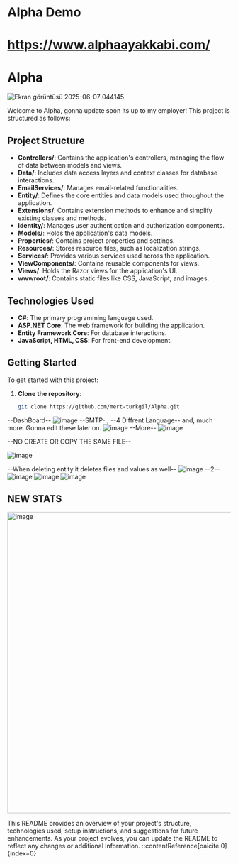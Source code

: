 # Alpha Demo

# https://www.alphaayakkabi.com/

# Alpha
![Ekran görüntüsü 2025-06-07 044145](https://github.com/user-attachments/assets/bcd87c0f-dd6d-462a-be28-3f681faef619)


Welcome to Alpha, gonna update soon its up to my employer! This project is structured as follows:

## Project Structure

- **Controllers/**: Contains the application's controllers, managing the flow of data between models and views.
- **Data/**: Includes data access layers and context classes for database interactions.
- **EmailServices/**: Manages email-related functionalities.
- **Entity/**: Defines the core entities and data models used throughout the application.
- **Extensions/**: Contains extension methods to enhance and simplify existing classes and methods.
- **Identity/**: Manages user authentication and authorization components.
- **Models/**: Holds the application's data models.
- **Properties/**: Contains project properties and settings.
- **Resources/**: Stores resource files, such as localization strings.
- **Services/**: Provides various services used across the application.
- **ViewComponents/**: Contains reusable components for views.
- **Views/**: Holds the Razor views for the application's UI.
- **wwwroot/**: Contains static files like CSS, JavaScript, and images.

## Technologies Used

- **C#**: The primary programming language used.
- **ASP.NET Core**: The web framework for building the application.
- **Entity Framework Core**: For database interactions.
- **JavaScript, HTML, CSS**: For front-end development.

## Getting Started

To get started with this project:

1. **Clone the repository**:
   ```bash
   git clone https://github.com/mert-turkgil/Alpha.git

--DashBoard--
![image](https://github.com/user-attachments/assets/701cf95d-a419-4fba-8af8-d7ce01f6da3f)
--SMTP- , --4 Diffrent Language-- and, much more. Gonna edit these later on.
![image](https://github.com/user-attachments/assets/890947e8-a18d-402f-a25b-67cd68a55bcb)
--More--
![image](https://github.com/user-attachments/assets/5f442b28-bca6-498d-9a5d-7fda50d4006b)


--NO CREATE OR COPY THE SAME FILE--


![image](https://github.com/user-attachments/assets/5660eeda-de5b-46af-9177-92409b0ce5e4)


--When deleting entity it deletes files and values as well--
![image](https://github.com/user-attachments/assets/cc4f990c-9f65-4235-910e-97ee041d18d2)
--2--
![image](https://github.com/user-attachments/assets/ba9c4676-14e9-45ef-8993-d9a9076554f8)
![image](https://github.com/user-attachments/assets/b351e5c0-4299-4ac1-af50-be76e73f1397)
![image](https://github.com/user-attachments/assets/131436ad-fc4f-4e54-a5fe-93d4b63b87a5)
## NEW STATS
<img width="1376" height="679" alt="image" src="https://github.com/user-attachments/assets/645a5bb1-daa4-4b2d-a29f-c6db9f805c22" />






This README provides an overview of your project's structure, technologies used, setup instructions, and suggestions for future enhancements. As your project evolves, you can update the README to reflect any changes or additional information.
::contentReference[oaicite:0]{index=0}
